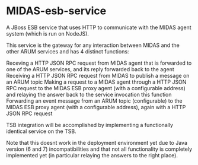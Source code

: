MIDAS-esb-service
=================

A JBoss ESB service that uses HTTP to communicate with the MIDAS agent system (which is run on NodeJS). 

This service is the gateway for any interaction between MIDAS and the other ARUM services and has 4 distinct functions:

Receving a HTTP JSON RPC request from MIDAS agent that is forwarded to one of the ARUM services, and its reply forwarded back to the agent
Receiving a HTTP JSON RPC request from MIDAS to publish a message on an ARUM topic
Making a request to a MIDAS agent through a HTTP JSON RPC request to the MIDAS ESB proxy agent (with a configurable address) and relaying the answer back to the service invocation this function
Forwarding an event message from an ARUM topic (configurable) to the MIDAS ESB proxy agent (with a configurable address), again with a HTTP JSON RPC request

TSB integration will be accomplished by implementing a functionally identical service on the TSB.

Note that this doesnt work in the deployment environment yet due to Java version (6 and 7) incompatibilities and that not all functionality is completely implemented yet (in particular relaying the answers to the right place).
